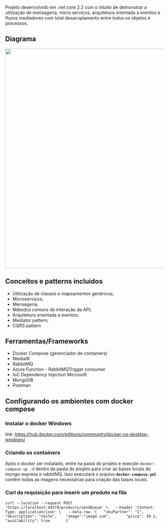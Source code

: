 Projeto desenvolvido em .net core 2.2 com o intuito de demonstrar a utilização de 
mensageria, micro serviços, arquitetura orientada a eventos e fluxos mediadores com total desacoplamento
entre todos os objetos e processos.

## Diagrama
<img src="https://user-images.githubusercontent.com/73493014/110170081-68d30580-7dd8-11eb-8620-c114d29658f2.png" width="700" align="center">

## Conceitos e patterns incluídos
* Utilização de classes e mapeamentos genéricos;
* Microserviços;
* Mensageria;
* Métodos comuns de interação de API;
* Arquitetura orientada a eventos;
* Mediator pattern;
* CQRS pattern

## Ferramentas/Frameworks 

* Docker Compose (gerenciador de containers)
* MediatR
* RabbitMQ
* Azure Function - RabbitMQTrigger consumer
* IoC Dependency Injection Microsoft
* MongoDB
* Postman

## Configurando os ambientes com docker compose

### Instalar o docker Windows
link: https://hub.docker.com/editions/community/docker-ce-desktop-windows/

### Criando os containers 
Após o docker ser instalado, entre na pasta do projeto e execute `docker-compose up -d` dentro da pasta do projeto para criar as bases locais do mongo-express e rabbitMQ.
Isso executará o arquivo **`docker-compose.yml`** contém todas as imagens necessárias para criação das bases locais.

### Curl da requisição para inserir um produto na fila 
`curl --location --request POST 'https://localhost:44379/products/sendQueue' \  
--header 'Content-Type: application/json' \  
--data-raw '{  
    "skuPartner": "1",    
    "description": "teste",   
    "image":"image.com",      
    "price": 10.1,      
    "availability": true      
}'`
 
 
